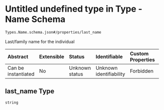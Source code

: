 # Untitled undefined type in Type - Name Schema

```txt
Types.Name.schema.json#/properties/last_name
```

Last/family name for the individual

| Abstract            | Extensible | Status         | Identifiable            | Custom Properties | Additional Properties | Access Restrictions | Defined In                                                                |
| :------------------ | :--------- | :------------- | :---------------------- | :---------------- | :-------------------- | :------------------ | :------------------------------------------------------------------------ |
| Can be instantiated | No         | Unknown status | Unknown identifiability | Forbidden         | Allowed               | none                | [Name.schema.json*](../out/types/Name.schema.json "open original schema") |

## last_name Type

`string`
